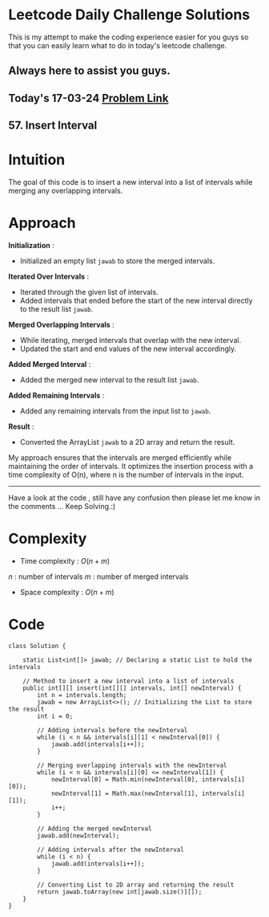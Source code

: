 # Leetcode Daily Challenge Solutions

This is my attempt to make the coding experience easier for you guys so that you can easily learn what to do in today's leetcode challenge.

## Always here to assist you guys.

## Today's 17-03-24 [Problem Link](https://leetcode.com/problems/insert-interval/description/?envType=daily-question&envId=2024-03-17)
## 57. Insert Interval

# Intuition
<!-- Describe your first thoughts on how to solve this problem. -->
The goal of this code is to insert a new interval into a list of intervals while merging any overlapping intervals. 

# Approach
<!-- Describe your approach to solving the problem. -->
**Initialization** : 
- Initialized an empty list `jawab` to store the merged intervals.

**Iterated Over Intervals** : 
- Iterated through the given list of intervals.
- Added intervals that ended before the start of the new interval directly to the result list `jawab`.

**Merged Overlapping Intervals** : 
- While iterating, merged intervals that overlap with the new interval.
- Updated the start and end values of the new interval accordingly.

**Added Merged Interval** :
- Added the merged new interval to the result list `jawab`.

**Added Remaining Intervals** :
- Added any remaining intervals from the input list to `jawab`.

**Result** :
- Converted the ArrayList `jawab` to a 2D array and return the result.

My approach ensures that the intervals are merged efficiently while maintaining the order of intervals. It optimizes the insertion process with a time complexity of O(n), where n is the number of intervals in the input.

---
Have a look at the code , still have any confusion then please let me know in the comments ... Keep Solving.:)
# Complexity
- Time complexity : $O(n+m)$
<!-- Add your time complexity here, e.g. $$O(n)$$ -->
$n$ : number of intervals
$m$ : number of merged intervals
- Space complexity : $O(n+m)$
<!-- Add your space complexity here, e.g. $$O(n)$$ -->

# Code
```
class Solution {
    
    static List<int[]> jawab; // Declaring a static List to hold the intervals

    // Method to insert a new interval into a list of intervals
    public int[][] insert(int[][] intervals, int[] newInterval) {
        int n = intervals.length;
        jawab = new ArrayList<>(); // Initializing the List to store the result
        int i = 0;

        // Adding intervals before the newInterval
        while (i < n && intervals[i][1] < newInterval[0]) {
            jawab.add(intervals[i++]);
        }

        // Merging overlapping intervals with the newInterval
        while (i < n && intervals[i][0] <= newInterval[1]) {
            newInterval[0] = Math.min(newInterval[0], intervals[i][0]);
            newInterval[1] = Math.max(newInterval[1], intervals[i][1]);
            i++;
        }

        // Adding the merged newInterval
        jawab.add(newInterval);

        // Adding intervals after the newInterval
        while (i < n) {
            jawab.add(intervals[i++]);
        }

        // Converting List to 2D array and returning the result
        return jawab.toArray(new int[jawab.size()][]);
    }
}
```